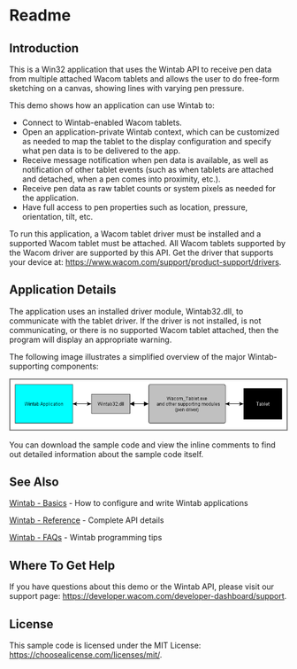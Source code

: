 # Readme

## Introduction
This is a Win32 application that uses the Wintab API to receive pen data from multiple attached Wacom tablets and allows the user to do free-form sketching on a canvas, showing lines with varying pen pressure.

This demo shows how an application can use Wintab to:
* Connect to Wintab-enabled Wacom tablets.
* Open an application-private Wintab context, which can be customized as needed to map the tablet to the display configuration and specify what pen data is to be delivered to the app.
* Receive message notification when pen data is available, as well as notification of other tablet events (such as when tablets are attached and detached, when a pen comes into proximity, etc.).
* Receive pen data as raw tablet counts or system pixels as needed for the application.
* Have full access to pen properties such as location, pressure, orientation, tilt, etc.

To run this application, a Wacom tablet driver must be installed and a supported Wacom tablet must be attached. All Wacom tablets supported by the Wacom driver are supported by this API. Get the driver that supports your device at: https://www.wacom.com/support/product-support/drivers.


## Application Details
The application uses an installed driver module, Wintab32.dll, to communicate with the tablet driver. If the driver is not installed, is not communicating, or there is no supported Wacom tablet attached, then the program will display an appropriate warning.

The following image illustrates a simplified overview of the major Wintab-supporting components:  

![scribble demo overview](./Media/sc-rm-sd-suppcom-overview.png)

You can download the sample code and view the inline comments to find out detailed information about the sample code itself.

## See Also  
[Wintab - Basics](https://developer-docs.wacom.com/intuos-cintiq-business-tablets/docs/wintab-basics) - How to configure and write Wintab applications  

[Wintab - Reference](https://developer-docs.wacom.com/intuos-cintiq-business-tablets/docs/wintab-reference) - Complete API details 

[Wintab - FAQs](https://developer-docs.wacom.com/intuos-cintiq-business-tablets/docs/wintab-faqs) - Wintab programming tips  


## Where To Get Help
If you have questions about this demo or the Wintab API, please visit our support page: https://developer.wacom.com/developer-dashboard/support.

## License
This sample code is licensed under the MIT License: https://choosealicense.com/licenses/mit/.